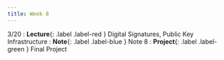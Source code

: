 ```yaml
---
title: Week 8
---
```


3/20
: **Lecture**{: .label .label-red } Digital Signatures, Public Key Infrastructure
: **Note**{: .label .label-blue } Note 8
: **Project**{: .label .label-green } Final Project